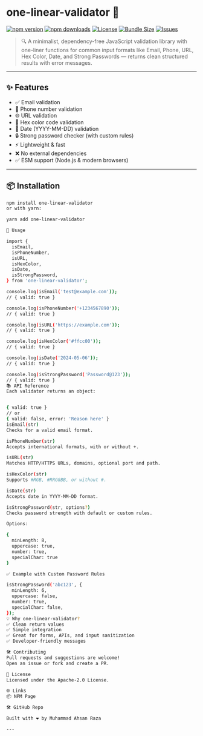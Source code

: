 # one-linear-validator 🧪

[![npm version](https://img.shields.io/npm/v/one-linear-validator.svg)](https://www.npmjs.com/package/one-linear-validator)
[![npm downloads](https://img.shields.io/npm/dm/one-linear-validator.svg)](https://www.npmjs.com/package/one-linear-validator)
[![License](https://img.shields.io/npm/l/one-linear-validator.svg)](https://github.com/MalikAhsan123/one-linear-validator/blob/main/LICENSE)
[![Bundle Size](https://img.shields.io/bundlephobia/minzip/one-linear-validator)](https://bundlephobia.com/package/one-linear-validator)
[![Issues](https://img.shields.io/github/issues/MalikAhsan123/one-linear-validator)](https://github.com/MalikAhsan123/one-linear-validator/issues)

> 🔍 A minimalist, dependency-free JavaScript validation library with one-liner functions for common input formats like Email, Phone, URL, Hex Color, Date, and Strong Passwords — returns clean structured results with error messages.

---

## ✨ Features

- ✅ Email validation
- 📱 Phone number validation
- 🌐 URL validation
- 🎨 Hex color code validation
- 📅 Date (YYYY-MM-DD) validation
- 🔒 Strong password checker (with custom rules)
- ⚡️ Lightweight & fast
- ❌ No external dependencies
- ✅ ESM support (Node.js & modern browsers)

---

## 📦 Installation

```bash
npm install one-linear-validator
or with yarn:

yarn add one-linear-validator

🚀 Usage

import {
  isEmail,
  isPhoneNumber,
  isURL,
  isHexColor,
  isDate,
  isStrongPassword,
} from 'one-linear-validator';

console.log(isEmail('test@example.com'));
// { valid: true }

console.log(isPhoneNumber('+1234567890'));
// { valid: true }

console.log(isURL('https://example.com'));
// { valid: true }

console.log(isHexColor('#ffcc00'));
// { valid: true }

console.log(isDate('2024-05-06'));
// { valid: true }

console.log(isStrongPassword('Password@123'));
// { valid: true }
📚 API Reference
Each validator returns an object:


{ valid: true } 
// or 
{ valid: false, error: 'Reason here' }
isEmail(str)
Checks for a valid email format.

isPhoneNumber(str)
Accepts international formats, with or without +.

isURL(str)
Matches HTTP/HTTPS URLs, domains, optional port and path.

isHexColor(str)
Supports #RGB, #RRGGBB, or without #.

isDate(str)
Accepts date in YYYY-MM-DD format.

isStrongPassword(str, options?)
Checks password strength with default or custom rules.

Options:

{
  minLength: 8,
  uppercase: true,
  number: true,
  specialChar: true
}

✅ Example with Custom Password Rules

isStrongPassword('abc123', {
  minLength: 6,
  uppercase: false,
  number: true,
  specialChar: false,
});
💡 Why one-linear-validator?
✅ Clean return values
✅ Simple integration
✅ Great for forms, APIs, and input sanitization
✅ Developer-friendly messages

🛠️ Contributing
Pull requests and suggestions are welcome!
Open an issue or fork and create a PR.

📄 License
Licensed under the Apache-2.0 License.

🌐 Links
📦 NPM Page

🛠 GitHub Repo

Built with ❤️ by Muhammad Ahsan Raza

---